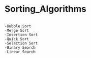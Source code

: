 # Sorting_Algorithms

```shell

-Bubble Sort
-Merge Sort
-Insertion Sort
-Quick Sort
-Selection Sort
-Binary Search
-Linear Search

```
